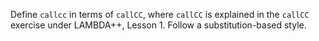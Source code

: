 <!-- Copyright (c) 2013-2016 K Team. All Rights Reserved. -->

Define `callcc` in terms of `callCC`, where `callCC` is explained in the
`callCC` exercise under LAMBDA++, Lesson 1.  Follow a substitution-based style.
